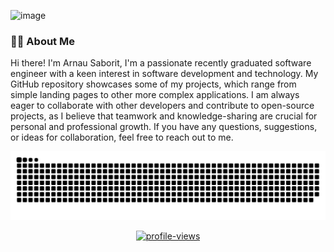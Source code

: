 ![image](https://wallpapers.com/images/hd/binary-coding-world-map-cquyw9oon8u55c4f.webp)

### :man_technologist: About Me
Hi there! I'm Arnau Saborit, I'm a passionate recently graduated software engineer with a keen interest in software development and technology.
My GitHub repository showcases some of my projects, which range from simple landing pages to other more complex applications. I am always eager to collaborate with other developers and contribute to open-source projects, as I believe that teamwork and knowledge-sharing are crucial for personal and professional growth.
If you have any questions, suggestions, or ideas for collaboration, feel free to reach out to me.


![snake-animation](https://raw.githubusercontent.com/arnausaboritcode/arnausaboritcode/output/snake.svg)

<div align="center">
  <a href="https://visitcount.itsvg.in">
    <img src="https://visitcount.itsvg.in/api?id=arnausaboritcode&label=Profile%20Views&pretty=true" alt="profile-views">
  </a>
</div>
